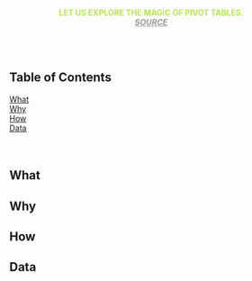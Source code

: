 <div class="centered-content" style="text-align:center;">
  
  <h4 style="color:#B5E853; text-transform:uppercase; margin: 0.5em 0 0;">Let us explore the magic of Pivot Tables.</h4>
  <h5 style="margin: 0;"><a href="" target="_blank" style="color:#999999">SOURCE</a></h5>

</div>

<br/><br/>

## Table of Contents
[What](#what)<br/>
[Why](#why)<br/>
[How](#how)<br/>
[Data](#data)<br/>
<br/><br/>

## What

## Why

## How

## Data
